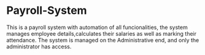 # Payroll-System
This is a payroll system with automation of all funcionalities, the system manages employee details,calculates their salaries as well as 
marking their attendance. The system is managed on the Administrative end, and only the administrator has access.
